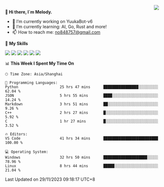 <a href="#">
  <img align="right" src="https://github-readme-stats.vercel.app/api?username=melodyyuuka&count_private=true&show_icons=true" />
</a>

**👋 Hi there, I`m Melody.**

- 🔭 I’m currently working on YuukaBot-v6
- 🌱 I’m currently learning: AI, Go, Rust and more!
- 📫 How to reach me: no848757@gmail.com

🌟 **My Skills** 

![](https://img.shields.io/badge/-Python-3e74a2?style=flat-square&logo=Python&logoColor=fff)
![](https://img.shields.io/badge/-Java-007396?style=flat-square&logo=OpenJDK&logoColor=fff)
![](https://img.shields.io/badge/-Node.js-339933?style=flat-square&logo=Node.js&logoColor=fff)
![](https://img.shields.io/badge/-Git-f05032?style=flat-square&logo=git&logoColor=fff)
![](https://img.shields.io/badge/-PostgreSQL-4169e1?style=flat-square&logo=PostgreSQL&logoColor=fff)
![](https://img.shields.io/badge/-VSCode-007acc?style=flat-square&logo=Visual-Studio-Code&logoColor=fff)


<!--START_SECTION:waka-->
📊 **This Week I Spent My Time On** 

```text
🕑︎ Time Zone: Asia/Shanghai

💬 Programming Languages: 
Python                   25 hrs 47 mins      ████████████████░░░░░░░░░   62.04 % 
JSON                     5 hrs 55 mins       ████░░░░░░░░░░░░░░░░░░░░░   14.24 % 
Markdown                 3 hrs 51 mins       ██░░░░░░░░░░░░░░░░░░░░░░░    9.26 % 
C++                      2 hrs 27 mins       █░░░░░░░░░░░░░░░░░░░░░░░░    5.92 % 
C                        1 hr 27 mins        █░░░░░░░░░░░░░░░░░░░░░░░░    3.52 % 

🔥 Editors: 
VS Code                  41 hrs 34 mins      █████████████████████████   100.00 % 

💻 Operating System: 
Windows                  32 hrs 50 mins      ████████████████████░░░░░   78.96 % 
Linux                    8 hrs 44 mins       █████░░░░░░░░░░░░░░░░░░░░   21.04 % 
```


 Last Updated on 29/11/2023 09:18:17 UTC+8
<!--END_SECTION:waka-->
